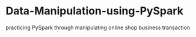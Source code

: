 # Data-Manipulation-using-PySpark
practicing PySpark through manipulating online shop business transaction
